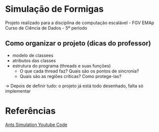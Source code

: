 # Simulação de Formigas

Projeto realizado para a disciplina de computação escalável - FGV EMAp 
Curso de Ciência de Dados - 5º período

## Como organizar o projeto (dicas do professor)
- modelo de classees
-  atributos das classes
- estrutura do programa (threads e suas funções)
  - O que cada thread faz? Quais são os pontos de sincronia?
  - Quais são as regiões críticas? Como protege-las?

-> Depois de definir tudo: o projeto já está todo desenhado, falta só implementar 



# Referências

[Ants Simulation Youtube Code](https://github.com/johnBuffer/AntSimulator)
